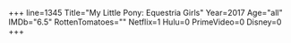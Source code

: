 +++
line=1345
Title="My Little Pony: Equestria Girls"
Year=2017
Age="all"
IMDb="6.5"
RottenTomatoes=""
Netflix=1
Hulu=0
PrimeVideo=0
Disney=0
+++


